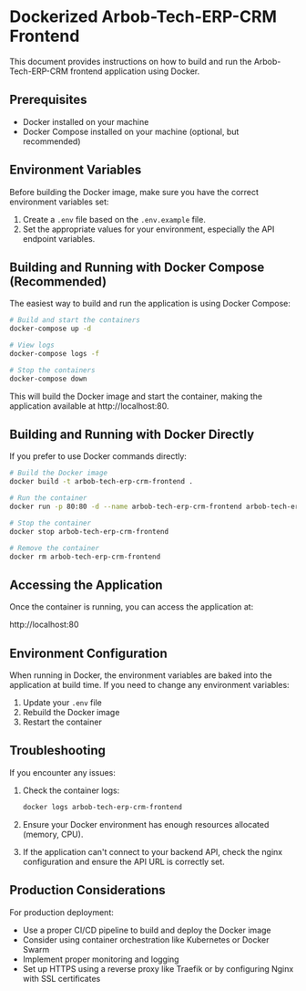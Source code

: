 # Dockerized Arbob-Tech-ERP-CRM Frontend

This document provides instructions on how to build and run the Arbob-Tech-ERP-CRM frontend application using Docker.

## Prerequisites

- Docker installed on your machine
- Docker Compose installed on your machine (optional, but recommended)

## Environment Variables

Before building the Docker image, make sure you have the correct environment variables set:

1. Create a `.env` file based on the `.env.example` file.
2. Set the appropriate values for your environment, especially the API endpoint variables.

## Building and Running with Docker Compose (Recommended)

The easiest way to build and run the application is using Docker Compose:

```bash
# Build and start the containers
docker-compose up -d

# View logs
docker-compose logs -f

# Stop the containers
docker-compose down
```

This will build the Docker image and start the container, making the application available at http://localhost:80.

## Building and Running with Docker Directly

If you prefer to use Docker commands directly:

```bash
# Build the Docker image
docker build -t arbob-tech-erp-crm-frontend .

# Run the container
docker run -p 80:80 -d --name arbob-tech-erp-crm-frontend arbob-tech-erp-crm-frontend

# Stop the container
docker stop arbob-tech-erp-crm-frontend

# Remove the container
docker rm arbob-tech-erp-crm-frontend
```

## Accessing the Application

Once the container is running, you can access the application at:

http://localhost:80

## Environment Configuration

When running in Docker, the environment variables are baked into the application at build time. If you need to change any environment variables:

1. Update your `.env` file
2. Rebuild the Docker image
3. Restart the container

## Troubleshooting

If you encounter any issues:

1. Check the container logs:
   ```bash
   docker logs arbob-tech-erp-crm-frontend
   ```

2. Ensure your Docker environment has enough resources allocated (memory, CPU).

3. If the application can't connect to your backend API, check the nginx configuration and ensure the API URL is correctly set.

## Production Considerations

For production deployment:

- Use a proper CI/CD pipeline to build and deploy the Docker image
- Consider using container orchestration like Kubernetes or Docker Swarm
- Implement proper monitoring and logging
- Set up HTTPS using a reverse proxy like Traefik or by configuring Nginx with SSL certificates 
